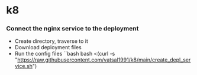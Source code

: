 # k8

### Connect the nginx service to the deployment 
- Create directory, traverse to it
- Download deployment files
- Run the config files
  ``bash
  bash <(curl -s "https://raw.githubusercontent.com/vatsal1991/k8/main/create_depl_service.sh")
